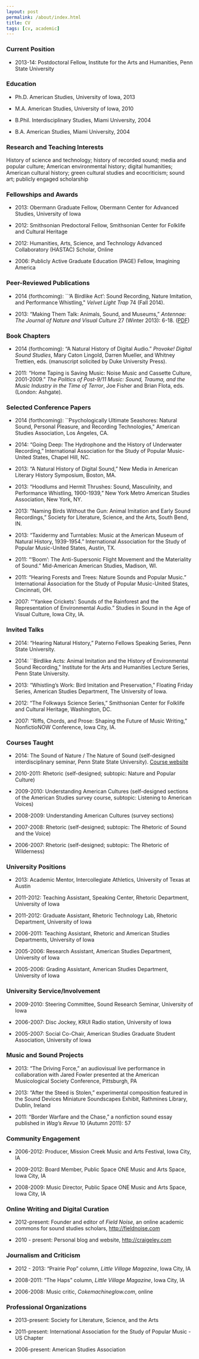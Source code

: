 ```yaml
---
layout: post
permalink: /about/index.html
title: CV
tags: [cv, academic]
---
```


### Current Position

-   2013-14: Postdoctoral Fellow, Institute for the Arts and Humanities,
    Penn State University

### Education

-   Ph.D. American Studies, University of Iowa, 2013

-   M.A. American Studies, University of Iowa, 2010

-   B.Phil. Interdisciplinary Studies, Miami University, 2004

-   B.A. American Studies, Miami University, 2004

### Research and Teaching Interests

History of science and technology; history of recorded sound; media and
popular culture; American environmental history; digital humanities;
American cultural history; green cultural studies and ecocriticism;
sound art; publicly engaged scholarship

### Fellowships and Awards

-   2013: Obermann Graduate Fellow, Obermann Center for Advanced
    Studies, University of Iowa

-   2012: Smithsonian Predoctoral Fellow, Smithsonian Center for
    Folklife and Cultural Heritage

-   2012: Humanities, Arts, Science, and Technology Advanced
    Collaboratory (HASTAC) Scholar, Online

-   2006: Publicly Active Graduate Education (PAGE) Fellow, Imagining
    America

### Peer-Reviewed Publications

-   2014 (forthcoming): \`\`‘A Birdlike Act’: Sound Recording, Nature
    Imitation, and Performance Whistling," *Velvet Light Trap* 74 (Fall
    2014).

-   2013: “Making Them Talk: Animals, Sound, and Museums,” *Antennae:
    The Journal of Nature and Visual Culture* 27 (Winter 2013): 6-18.
    ([PDF](http://d.pr/gJSe))

### Book Chapters

-   2014 (forthcoming): “A Natural History of Digital Audio.” *Provoke!
    Digital Sound Studies*, Mary Caton Lingold, Darren Mueller, and
    Whitney Trettien, eds. (manuscript solicited by Duke University
    Press).

-   2011: “Home Taping is Saving Music: Noise Music and Cassette
    Culture, 2001-2009.” *The Politics of Post-9/11 Music: Sound,
    Trauma, and the Music Industry in the Time of Terror*, Joe Fisher
    and Brian Flota, eds. (London: Ashgate).

### Selected Conference Papers

-   2014 (forthcoming): \`\`Psychologically Ultimate Seashores: Natural
    Sound, Personal Pleasure, and Recording Technologies," American
    Studies Association, Los Angeles, CA.

-   2014: “Going Deep: The Hydrophone and the History of Underwater
    Recording,” International Association for the Study of Popular
    Music-United States, Chapel Hill, NC.

-   2013: “A Natural History of Digital Sound,” New Media in American
    Literary History Symposium, Boston, MA.

-   2013: “Hoodlums and Hermit Thrushes: Sound, Masculinity, and
    Performance Whistling, 1900-1939,” New York Metro American Studies
    Association, New York, NY.

-   2013: “Naming Birds Without the Gun: Animal Imitation and Early
    Sound Recordings,” Society for Literature, Science, and the Arts,
    South Bend, IN.

-   2013: “Taxidermy and Turntables: Music at the American Museum of
    Natural History, 1939-1954.” International Association for the Study
    of Popular Music-United States, Austin, TX.

-   2011: “‘Boom’: The Anti-Supersonic Flight Movement and the
    Materiality of Sound.” Mid-American American Studies, Madison, WI.

-   2011: “Hearing Forests and Trees: Nature Sounds and Popular Music.”
    International Association for the Study of Popular Music-United
    States, Cincinnati, OH.

-   2007: “‘Yankee Crickets’: Sounds of the Rainforest and the
    Representation of Environmental Audio.” Studies in Sound in the Age
    of Visual Culture, Iowa City, IA.

### Invited Talks

-   2014: “Hearing Natural History,” Paterno Fellows Speaking Series,
    Penn State University.

-   2014: \`\`Birdlike Acts: Animal Imitation and the History of
    Environmental Sound Recording," Institute for the Arts and
    Humanities Lecture Series, Penn State University.

-   2013: “Whistling’s Work: Bird Imitation and Preservation,” Floating
    Friday Series, American Studies Department, The University of Iowa.

-   2012: “The Folkways Science Series,” Smithsonian Center for Folklife
    and Cultural Heritage, Washington, DC.

-   2007: “Riffs, Chords, and Prose: Shaping the Future of Music
    Writing,” NonfictioNOW Conference, Iowa City, IA.

### Courses Taught

-   2014: The Sound of Nature / The Nature of Sound (self-designed
    interdisciplinary seminar, Penn State State University). [Course
    website](http://craigeley.github.io/297c/)

-   2010-2011: Rhetoric (self-designed; subtopic: Nature and Popular
    Culture)

-   2009-2010: Understanding American Cultures (self-designed sections
    of the American Studies survey course, subtopic: Listening to
    American Voices)

-   2008-2009: Understanding American Cultures (survey sections)

-   2007-2008: Rhetoric (self-designed; subtopic: The Rhetoric of Sound
    and the Voice)

-   2006-2007: Rhetoric (self-designed; subtopic: The Rhetoric of
    Wilderness)

### University Positions

-   2013: Academic Mentor, Intercollegiate Athletics, University of
    Texas at Austin

-   2011-2012: Teaching Assistant, Speaking Center, Rhetoric Department,
    University of Iowa

-   2011-2012: Graduate Assistant, Rhetoric Technology Lab, Rhetoric
    Department, University of Iowa

-   2006-2011: Teaching Assistant, Rhetoric and American Studies
    Departments, University of Iowa

-   2005-2006: Research Assistant, American Studies Department,
    University of Iowa

-   2005-2006: Grading Assistant, American Studies Department,
    University of Iowa

### University Service/Involvement

-   2009-2010: Steering Committee, Sound Research Seminar, University of
    Iowa

-   2006-2007: Disc Jockey, KRUI Radio station, University of Iowa

-   2005-2007: Social Co-Chair, American Studies Graduate Student
    Association, University of Iowa

### Music and Sound Projects

-   2013: “The Driving Force,” an audiovisual live performance in
    collaboration with Jared Fowler presented at the American
    Musicological Society Conference, Pittsburgh, PA

-   2013: “After the Steed is Stolen,” experimental composition featured
    in the Sound Devices Miniature Soundscapes Exhibit, Rathmines
    Library, Dublin, Ireland

-   2011: “Border Warfare and the Chase,” a nonfiction sound essay
    published in *Wag’s Revue* 10 (Autumn 2011): 57

### Community Engagement

-   2006-2012: Producer, Mission Creek Music and Arts Festival, Iowa
    City, IA

-   2009-2012: Board Member, Public Space ONE Music and Arts Space, Iowa
    City, IA

-   2008-2009: Music Director, Public Space ONE Music and Arts Space,
    Iowa City, IA

### Online Writing and Digital Curation

-   2012-present: Founder and editor of *Field Noise*, an online
    academic commons for sound studies scholars, http://fieldnoise.com

-   2010 - present: Personal blog and website, http://craigeley.com

### Journalism and Criticism

-   2012 - 2013: “Prairie Pop” column, *Little Village Magazine*, Iowa
    City, IA

-   2008-2011: “The Haps” column, *Little Village Magazine*, Iowa City,
    IA

-   2006-2008: Music critic, *Cokemachineglow.com*, online

### Professional Organizations

-   2013-present: Society for Literature, Science, and the Arts

-   2011-present: International Association for the Study of Popular
    Music - US Chapter

-   2006-present: American Studies Association


